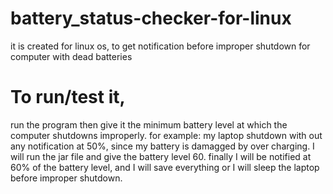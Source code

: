 # battery_status-checker-for-linux
it is created for linux os, to get notification before improper 
shutdown for computer with dead batteries

# To run/test it, 
run the program then give it the minimum battery level at which the computer shutdowns improperly.
for example: my laptop shutdown with out any notification at 50%, since my battery is damagged by over charging. I will run the jar file and give the battery level 60. finally I will be notified at 60% of the battery level, and I will save everything or I will sleep the laptop before improper shutdown.

